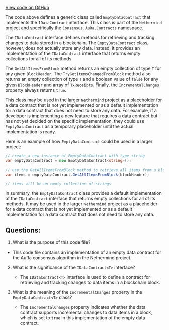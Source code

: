 [View code on GitHub](https://github.com/NethermindEth/nethermind/src/Nethermind/Nethermind.Consensus.AuRa/Contracts/EmptyDataContract.cs)

The code above defines a generic class called `EmptyDataContract` that implements the `IDataContract` interface. This class is part of the `Nethermind` project and specifically the `Consensus.AuRa.Contracts` namespace. 

The `IDataContract` interface defines methods for retrieving and tracking changes to data stored in a blockchain. The `EmptyDataContract` class, however, does not actually store any data. Instead, it provides an implementation of the `IDataContract` interface that returns empty collections for all of its methods. 

The `GetAllItemsFromBlock` method returns an empty collection of type `T` for any given `BlockHeader`. The `TryGetItemsChangedFromBlock` method also returns an empty collection of type `T` and a boolean value of `false` for any given `BlockHeader` and array of `TxReceipts`. Finally, the `IncrementalChanges` property always returns `true`. 

This class may be used in the larger `Nethermind` project as a placeholder for a data contract that is not yet implemented or as a default implementation for a data contract that does not need to store any data. For example, if a developer is implementing a new feature that requires a data contract but has not yet decided on the specific implementation, they could use `EmptyDataContract` as a temporary placeholder until the actual implementation is ready. 

Here is an example of how `EmptyDataContract` could be used in a larger project:

```csharp
// create a new instance of EmptyDataContract with type string
var emptyDataContract = new EmptyDataContract<string>();

// use the GetAllItemsFromBlock method to retrieve all items from a block header
var items = emptyDataContract.GetAllItemsFromBlock(blockHeader);

// items will be an empty collection of strings
``` 

In summary, the `EmptyDataContract` class provides a default implementation of the `IDataContract` interface that returns empty collections for all of its methods. It may be used in the larger `Nethermind` project as a placeholder for a data contract that is not yet implemented or as a default implementation for a data contract that does not need to store any data.
## Questions: 
 1. What is the purpose of this code file?
   - This code file contains an implementation of an empty data contract for the AuRa consensus algorithm in the Nethermind project.

2. What is the significance of the `IDataContract<T>` interface?
   - The `IDataContract<T>` interface is used to define a contract for retrieving and tracking changes to data items in a blockchain block.

3. What is the meaning of the `IncrementalChanges` property in the `EmptyDataContract<T>` class?
   - The `IncrementalChanges` property indicates whether the data contract supports incremental changes to data items in a block, which is set to `true` in this implementation of the empty data contract.
